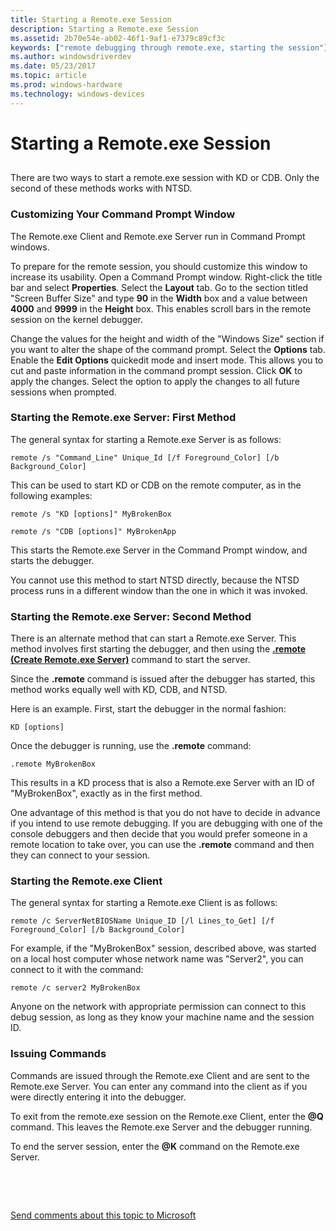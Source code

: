 ```yaml
---
title: Starting a Remote.exe Session
description: Starting a Remote.exe Session
ms.assetid: 2b70e54e-ab02-46f1-9af1-e7379c89cf3c
keywords: ["remote debugging through remote.exe, starting the session"]
ms.author: windowsdriverdev
ms.date: 05/23/2017
ms.topic: article
ms.prod: windows-hardware
ms.technology: windows-devices
---
```


# Starting a Remote.exe Session


## <span id="ddk_starting_a_remote_exe_session_dbg"></span><span id="DDK_STARTING_A_REMOTE_EXE_SESSION_DBG"></span>


There are two ways to start a remote.exe session with KD or CDB. Only the second of these methods works with NTSD.

### <span id="customizing_your_command_prompt_window"></span><span id="CUSTOMIZING_YOUR_COMMAND_PROMPT_WINDOW"></span>Customizing Your Command Prompt Window

The Remote.exe Client and Remote.exe Server run in Command Prompt windows.

To prepare for the remote session, you should customize this window to increase its usability. Open a Command Prompt window. Right-click the title bar and select **Properties**. Select the **Layout** tab. Go to the section titled "Screen Buffer Size" and type **90** in the **Width** box and a value between **4000** and **9999** in the **Height** box. This enables scroll bars in the remote session on the kernel debugger.

Change the values for the height and width of the "Windows Size" section if you want to alter the shape of the command prompt. Select the **Options** tab. Enable the **Edit Options** quickedit mode and insert mode. This allows you to cut and paste information in the command prompt session. Click **OK** to apply the changes. Select the option to apply the changes to all future sessions when prompted.

### <span id="starting_the_remote_exe_server__first_method"></span><span id="STARTING_THE_REMOTE_EXE_SERVER__FIRST_METHOD"></span>Starting the Remote.exe Server: First Method

The general syntax for starting a Remote.exe Server is as follows:

```
remote /s "Command_Line" Unique_Id [/f Foreground_Color] [/b Background_Color] 
```

This can be used to start KD or CDB on the remote computer, as in the following examples:

```
remote /s "KD [options]" MyBrokenBox 

remote /s "CDB [options]" MyBrokenApp 
```

This starts the Remote.exe Server in the Command Prompt window, and starts the debugger.

You cannot use this method to start NTSD directly, because the NTSD process runs in a different window than the one in which it was invoked.

### <span id="starting_the_remote_exe_server__second_method"></span><span id="STARTING_THE_REMOTE_EXE_SERVER__SECOND_METHOD"></span>Starting the Remote.exe Server: Second Method

There is an alternate method that can start a Remote.exe Server. This method involves first starting the debugger, and then using the [**.remote (Create Remote.exe Server)**](-remote--create-remote-exe-server-.md) command to start the server.

Since the **.remote** command is issued after the debugger has started, this method works equally well with KD, CDB, and NTSD.

Here is an example. First, start the debugger in the normal fashion:

```
KD [options] 
```

Once the debugger is running, use the **.remote** command:

```
.remote MyBrokenBox 
```

This results in a KD process that is also a Remote.exe Server with an ID of "MyBrokenBox", exactly as in the first method.

One advantage of this method is that you do not have to decide in advance if you intend to use remote debugging. If you are debugging with one of the console debuggers and then decide that you would prefer someone in a remote location to take over, you can use the **.remote** command and then they can connect to your session.

### <span id="starting_the_remote_exe_client"></span><span id="STARTING_THE_REMOTE_EXE_CLIENT"></span>Starting the Remote.exe Client

The general syntax for starting a Remote.exe Client is as follows:

```
remote /c ServerNetBIOSName Unique_ID [/l Lines_to_Get] [/f Foreground_Color] [/b Background_Color] 
```

For example, if the "MyBrokenBox" session, described above, was started on a local host computer whose network name was "Server2", you can connect to it with the command:

```
remote /c server2 MyBrokenBox 
```

Anyone on the network with appropriate permission can connect to this debug session, as long as they know your machine name and the session ID.

### <span id="issuing_commands"></span><span id="ISSUING_COMMANDS"></span>Issuing Commands

Commands are issued through the Remote.exe Client and are sent to the Remote.exe Server. You can enter any command into the client as if you were directly entering it into the debugger.

To exit from the remote.exe session on the Remote.exe Client, enter the **@Q** command. This leaves the Remote.exe Server and the debugger running.

To end the server session, enter the **@K** command on the Remote.exe Server.

 

 

[Send comments about this topic to Microsoft](mailto:wsddocfb@microsoft.com?subject=Documentation%20feedback%20[debugger\debugger]:%20Starting%20a%20Remote.exe%20Session%20%20RELEASE:%20%285/15/2017%29&body=%0A%0APRIVACY%20STATEMENT%0A%0AWe%20use%20your%20feedback%20to%20improve%20the%20documentation.%20We%20don't%20use%20your%20email%20address%20for%20any%20other%20purpose,%20and%20we'll%20remove%20your%20email%20address%20from%20our%20system%20after%20the%20issue%20that%20you're%20reporting%20is%20fixed.%20While%20we're%20working%20to%20fix%20this%20issue,%20we%20might%20send%20you%20an%20email%20message%20to%20ask%20for%20more%20info.%20Later,%20we%20might%20also%20send%20you%20an%20email%20message%20to%20let%20you%20know%20that%20we've%20addressed%20your%20feedback.%0A%0AFor%20more%20info%20about%20Microsoft's%20privacy%20policy,%20see%20http://privacy.microsoft.com/default.aspx. "Send comments about this topic to Microsoft")




